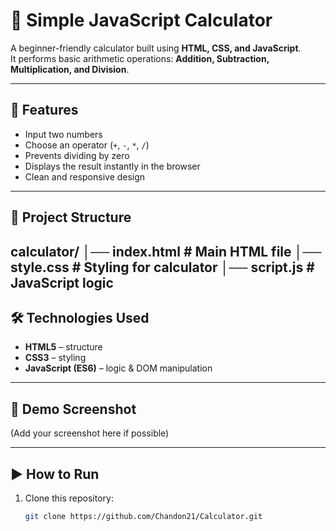 # 🧮 Simple JavaScript Calculator

A beginner-friendly calculator built using **HTML, CSS, and JavaScript**.  
It performs basic arithmetic operations: **Addition, Subtraction, Multiplication, and Division**.

---

## 🚀 Features
- Input two numbers
- Choose an operator (`+`, `-`, `*`, `/`)
- Prevents dividing by zero
- Displays the result instantly in the browser
- Clean and responsive design

---

## 📂 Project Structure
calculator/
│── index.html # Main HTML file
│── style.css # Styling for calculator
│── script.js # JavaScript logic
---

## 🛠️ Technologies Used
- **HTML5** – structure
- **CSS3** – styling
- **JavaScript (ES6)** – logic & DOM manipulation

---

## 📸 Demo Screenshot
(Add your screenshot here if possible)

---

## ▶️ How to Run
1. Clone this repository:
   ```bash
   git clone https://github.com/Chandon21/Calculator.git
